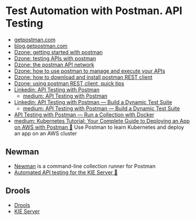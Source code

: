 # Test Automation with Postman. API Testing
- [getpostman.com](https://www.getpostman.com/)
- [blog.getpostman.com](https://blog.getpostman.com/)
- [Dzone: getting started with postman](https://dzone.com/articles/getting-started-with-postman)
- [Dzone: testing APIs with postman](https://dzone.com/articles/testing-apis-with-postman)
- [Dzone: the postman API network](https://dzone.com/articles/the-postman-api-network)
- [Dzone: how to use postman to manage and execute your APIs](https://dzone.com/articles/how-to-use-postman-to-manage-and-execute-your-apis)
- [Dzone: how to download and install postman REST client](https://dzone.com/articles/how-to-download-and-install-postman-rest-client-so)
- [Dzone: using postman REST client, quick tips](https://dzone.com/articles/using-postman-rest-client-cleverly-some-quick-tips)
- [Linkedin: API Testing with Postman](https://www.linkedin.com/pulse/api-testing-postman-michael-montgomery/)
    - [medium: API Testing with Postman](https://medium.com/@michaelkm03/rest-api-test-automation-with-postman-jenkins-1-of-3-860edf3c2a45)
- [Linkedin: API Testing with Postman — Build a Dynamic Test Suite](https://www.linkedin.com/pulse/api-testing-postman-build-dynamic-test-suite-michael-montgomery/)
    - [medium: API Testing with Postman — Build a Dynamic Test Suite](https://medium.com/@michaelkm03/api-testing-with-postman-build-a-dynamic-test-suite-e874f4d78e69)
- [API Testing with Postman — Run a Collection with Docker](https://www.linkedin.com/pulse/api-testing-postman-run-collection-docker-michael-montgomery/)
- [medium: Kubernetes Tutorial: Your Complete Guide to Deploying an App on AWS with Postman 🌟](https://medium.com/better-practices/kubernetes-tutorial-b6f302a67426) Use Postman to learn Kubernetes and deploy an app on an AWS cluster

## Newman
- [Newman](https://github.com/postmanlabs/newman) is a command-line collection runner for Postman
- [Automated API testing for the KIE Server 🌟](https://developers.redhat.com/blog/2020/05/01/automated-api-testing-for-the-kie-server/)

## Drools
- [Drools](https://www.drools.org/)
- [KIE Server](https://registry.hub.docker.com/r/jboss/kie-server/)

